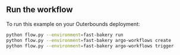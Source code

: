 ## Run the workflow

To run this example on your Outerbounds deployment:
```bash
python flow.py --environment=fast-bakery run
python flow.py --environment=fast-bakery argo-workflows create
python flow.py --environment=fast-bakery argo-workflows trigger
```